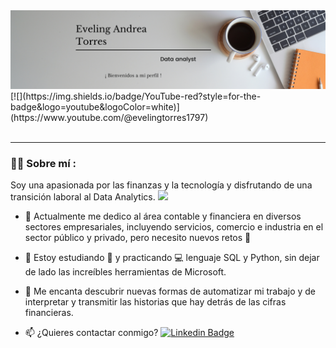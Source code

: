 <div id="header" align="center">
  <img decoding="async" src="https://github.com/evelingtorresf/evelingtorresf/blob/main/Banner%20de%20Linkedin%20para%20Copywriter%20Moderno%20Neutral.png" width="800"/>
</div>
  [![](https://img.shields.io/badge/YouTube-red?style=for-the-badge&logo=youtube&logoColor=white)](https://www.youtube.com/@evelingtorres1797)

<div id="badges" align="center">
<img decoding="async" src="https://visitor-badge-reloaded.herokuapp.com/badge?page_id=evelingtorresf.evelingtorresf&color=00cf00" alt=""/>

---
 <div id="header" align="left">

### :woman_technologist: Sobre mí :
Soy una apasionada por las finanzas y la tecnología y disfrutando de una transición laboral al Data Analytics. <img decoding="async" src="https://media.giphy.com/media/WUlplcMpOCEmTGBtBW/giphy.gif" width="30">

* :telescope: Actualmente me dedico al área contable y financiera en diversos sectores empresariales, incluyendo servicios, comercio e industria en el sector público y privado,  pero necesito nuevos retos :muscle:

* :seedling: Estoy estudiando :blue_book: y practicando :computer: lenguaje SQL y Python, sin dejar de lado las increíbles herramientas de Microsoft.

* :heartbeat: Me encanta descubrir nuevas formas de automatizar mi trabajo y de interpretar y transmitir las historias que hay detrás de las cifras financieras.

* :mailbox: ¿Quieres contactar conmigo? [![Linkedin Badge](https://img.shields.io/badge/-Eveling-blue?style=flat&logo=Linkedin&logoColor=white)](https://www.linkedin.com/in/eveling-andrea-torres-fernández-92b663159/)
